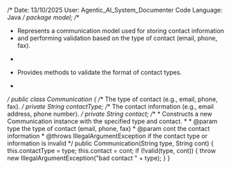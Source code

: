 /*
Date: 13/10/2025
User: Agentic_AI_System_Documenter
Code Language: Java
*/
package model;
/**
 * Represents a communication model used for storing contact information
 * and performing validation based on the type of contact (email, phone, fax).
 * <p>
 * Provides methods to validate the format of contact types.
 * </p>
 */
public class Communication {
    /** The type of contact (e.g., email, phone, fax). */
    private String contactType;
    /** The contact information (e.g., email address, phone number). */
    private String contact;
    /**
     * Constructs a new Communication instance with the specified type and contact.
     *
     * @param type the type of contact (email, phone, fax)
     * @param cont the contact information
     * @throws IllegalArgumentException if the contact type or information is invalid
     */
    public Communication(String type, String cont) {
        this.contactType = type;
        this.contact = cont;
        if (!valid(type, cont)) {
            throw new IllegalArgumentException("bad contact " + type);
        }
    }
